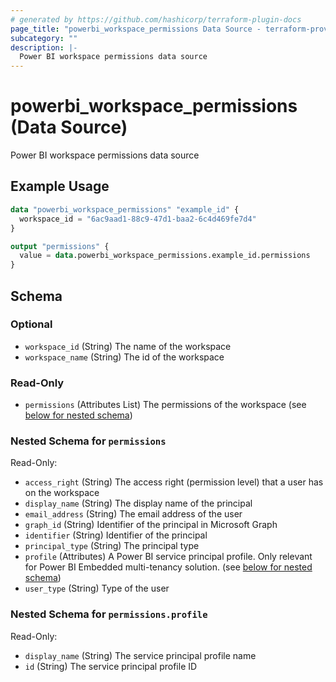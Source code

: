 ```yaml
---
# generated by https://github.com/hashicorp/terraform-plugin-docs
page_title: "powerbi_workspace_permissions Data Source - terraform-provider-pbi"
subcategory: ""
description: |-
  Power BI workspace permissions data source
---
```


# powerbi_workspace_permissions (Data Source)

Power BI workspace permissions data source

## Example Usage

```terraform
data "powerbi_workspace_permissions" "example_id" {
  workspace_id = "6ac9aad1-88c9-47d1-baa2-6c4d469fe7d4"
}

output "permissions" {
  value = data.powerbi_workspace_permissions.example_id.permissions
}
```

<!-- schema generated by tfplugindocs -->
## Schema

### Optional

- `workspace_id` (String) The name of the workspace
- `workspace_name` (String) The id of the workspace

### Read-Only

- `permissions` (Attributes List) The permissions of the workspace (see [below for nested schema](#nestedatt--permissions))

<a id="nestedatt--permissions"></a>
### Nested Schema for `permissions`

Read-Only:

- `access_right` (String) The access right (permission level) that a user has on the workspace
- `display_name` (String) The display name of the principal
- `email_address` (String) The email address of the user
- `graph_id` (String) Identifier of the principal in Microsoft Graph
- `identifier` (String) Identifier of the principal
- `principal_type` (String) The principal type
- `profile` (Attributes) A Power BI service principal profile. Only relevant for Power BI Embedded multi-tenancy solution. (see [below for nested schema](#nestedatt--permissions--profile))
- `user_type` (String) Type of the user

<a id="nestedatt--permissions--profile"></a>
### Nested Schema for `permissions.profile`

Read-Only:

- `display_name` (String) The service principal profile name
- `id` (String) The service principal profile ID
